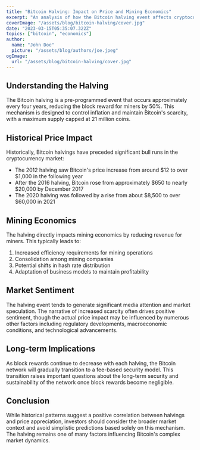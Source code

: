 ```yaml
---
title: "Bitcoin Halving: Impact on Price and Mining Economics"
excerpt: "An analysis of how the Bitcoin halving event affects cryptocurrency prices, mining profitability, and the broader market dynamics."
coverImage: "/assets/blog/bitcoin-halving/cover.jpg"
date: "2023-03-15T05:35:07.322Z"
topics: ["bitcoin", "economics"]
author:
  name: "John Doe"
  picture: "/assets/blog/authors/joe.jpeg"
ogImage:
  url: "/assets/blog/bitcoin-halving/cover.jpg"
---
```



## Understanding the Halving

The Bitcoin halving is a pre-programmed event that occurs approximately every four years, reducing the block reward for miners by 50%. This mechanism is designed to control inflation and maintain Bitcoin's scarcity, with a maximum supply capped at 21 million coins.

## Historical Price Impact

Historically, Bitcoin halvings have preceded significant bull runs in the cryptocurrency market:

- The 2012 halving saw Bitcoin's price increase from around $12 to over $1,000 in the following year
- After the 2016 halving, Bitcoin rose from approximately $650 to nearly $20,000 by December 2017
- The 2020 halving was followed by a rise from about $8,500 to over $60,000 in 2021

## Mining Economics

The halving directly impacts mining economics by reducing revenue for miners. This typically leads to:

1. Increased efficiency requirements for mining operations
2. Consolidation among mining companies
3. Potential shifts in hash rate distribution
4. Adaptation of business models to maintain profitability

## Market Sentiment

The halving event tends to generate significant media attention and market speculation. The narrative of increased scarcity often drives positive sentiment, though the actual price impact may be influenced by numerous other factors including regulatory developments, macroeconomic conditions, and technological advancements.

## Long-term Implications

As block rewards continue to decrease with each halving, the Bitcoin network will gradually transition to a fee-based security model. This transition raises important questions about the long-term security and sustainability of the network once block rewards become negligible.

## Conclusion

While historical patterns suggest a positive correlation between halvings and price appreciation, investors should consider the broader market context and avoid simplistic predictions based solely on this mechanism. The halving remains one of many factors influencing Bitcoin's complex market dynamics.
